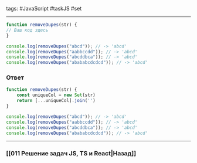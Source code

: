 tags: #JavaScript #taskJS #set
___

```js
function removeDupes(str) {
// Ваш код здесь
}

console.log(removeDupes("abcd")); // -> 'abcd'
console.log(removeDupes("aabbccdd")); // -> 'abcd'
console.log(removeDupes("abcddbca")); // -> 'abcd'
console.log(removeDupes("abababcdcdcd")); // -> 'abcd'
```

### Ответ

```js
function removeDupes(str) {
	const uniqueCol = new Set(str)
	return [...uniqueCol].join('')
}

console.log(removeDupes("abcd")); // -> 'abcd'
console.log(removeDupes("aabbccdd")); // -> 'abcd'
console.log(removeDupes("abcddbca")); // -> 'abcd'
console.log(removeDupes("abababcdcdcd")); // -> 'abcd'
```

___
### [[011 Решение задач JS, TS и React|Назад]]